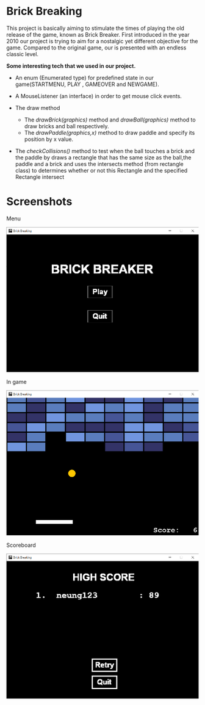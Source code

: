 # Brick Breaking
This project is basically aiming to stimulate the times of playing the old release of the game, known as Brick Breaker. 
First introduced in the year 2010 our project is trying to aim for a nostalgic yet different objective for the game. 
Compared to the original game, our is presented with an endless classic level. 


**Some interesting tech that we used in our project.**

* An enum (Enumerated type) for predefined state in our game(STARTMENU, PLAY , GAMEOVER and NEWGAME).
 
* A MouseListener (an interface) in order to get mouse click events.

* The draw method
  * The *drawBrick(graphics)* method and  *drawBall(graphics)* method to draw bricks and ball respectively.
  * The *drawPaddle(graphics,x)* method to draw paddle and specify its position by x value. 

* The *checkCollisions()* method to test when the ball touches a brick and the paddle by draws a rectangle that has the same size as the ball,the paddle and a brick and uses the intersects method (from rectangle class) to determines whether or not this Rectangle and the specified Rectangle intersect

# Screenshots

Menu

<img src ="readme_pic/1.jpg">

In game

<img src ="readme_pic/2.jpg">

Scoreboard

<img src ="readme_pic/3.jpg">
